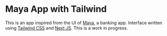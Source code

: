 # Maya App with Tailwind

This is an app inspired from the UI of [Maya](https://www.maya.ph/), a banking app. Interface written using [Tailwind CSS](https://tailwindcss.com/) and [Next JS](https://nextjs.org/). This is a work in progress.
